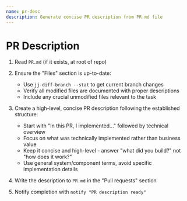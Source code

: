 ```yaml
---
name: pr-desc
description: Generate concise PR description from PR.md file
---
```


# PR Description

1. Read `PR.md` (if it exists, at root of repo)

2. Ensure the "Files" section is up-to-date:
   * Use `jj-diff-branch --stat` to get current branch changes
   * Verify all modified files are documented with proper descriptions
   * Include any crucial unmodified files relevant to the task

3. Create a high-level, concise PR description following the established structure:
   * Start with "In this PR, I implemented..." followed by technical overview
   * Focus on what was technically implemented rather than business value
   * Keep it concise and high-level - answer "what did you build?" not "how does it work?"
   * Use general system/component terms, avoid specific implementation details

4. Write the description to `PR.md` in the "Pull requests" section

5. Notify completion with `notify "PR description ready"`
